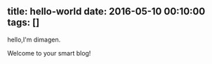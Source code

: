 title: hello-world
date: 2016-05-10 00:10:00
tags: []
---

hello,I'm dimagen.

Welcome to your smart blog!


  